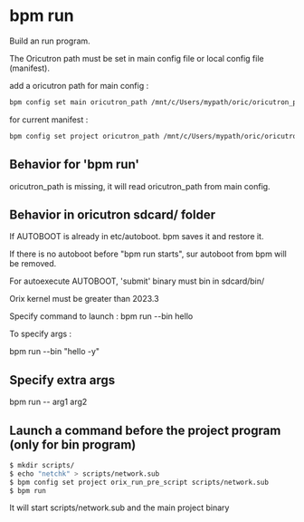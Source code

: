 # bpm run

Build an run program.

The Oricutron path must be set in main config file or local config file (manifest).

add a oricutron path for main config :

```bash
bpm config set main oricutron_path /mnt/c/Users/mypath/oric/oricutron_plugins/oricutron
```

for current manifest :

```bash
bpm config set project oricutron_path /mnt/c/Users/mypath/oric/oricutron_plugins/oricutron
```

## Behavior for 'bpm run'

oricutron_path is missing, it will read oricutron_path from main config.

## Behavior in oricutron sdcard/ folder

If AUTOBOOT is already in etc/autoboot. bpm saves it and restore it.

If there is no autoboot before "bpm run starts", sur autoboot from bpm will be removed.

For autoexecute AUTOBOOT, 'submit' binary must bin in sdcard/bin/

Orix kernel must be greater than 2023.3

Specify command to launch : bpm run --bin hello

To specify args :

bpm run --bin "hello -y"

## Specify extra args

bpm run -- arg1 arg2

## Launch a command before the project program (only for bin program)

```bash
$ mkdir scripts/
$ echo "netchk" > scripts/network.sub
$ bpm config set project orix_run_pre_script scripts/network.sub
$ bpm run
```

It will start scripts/network.sub and the main project binary
